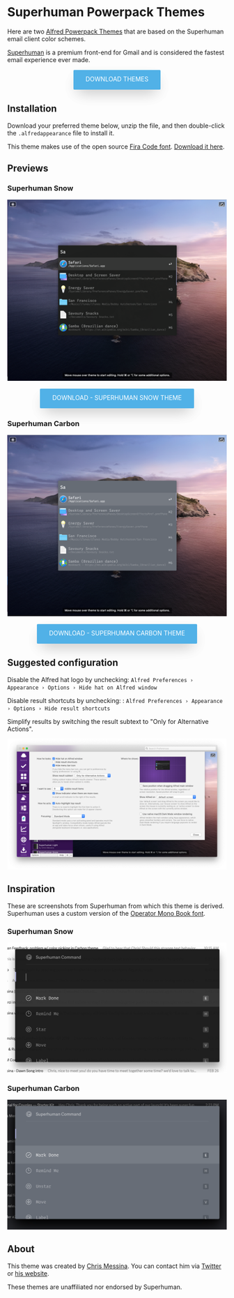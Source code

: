 <style>
  .button {
    -webkit-user-select: none;
  	-moz-user-select: none;
  	-ms-user-select: none;
  	user-select: none;
  	display: inline-block;
  	height: calc(7 * 6px + 3px);
  	margin: 1px 0 2px;
  	padding: 0 28px;
  	text-align: center;
  	background: #51b1e7;
  	box-shadow: 0 14px 34px -10px rgba(0,0,0,.15), 0 14px 34px -10px rgba(0,0,0,.15);
  	transition: .5s;
    border-radius: 2px;
  	text-decoration: none;
  	cursor: pointer;
  	white-space: nowrap;
  	outline: 0;
    color: #fff;
    text-transform: uppercase;
	   line-height: 42px;
  }
  .button:hover {
  	box-shadow: 0 14px 40px -10px rgba(0,0,0,.35), 0 14px 40px -10px rgba(0,0,0,.35);
    font-weight: normal;
  }
</style>

# Superhuman Powerpack Themes

Here are two [Alfred Powerpack Themes](https://www.alfredapp.com/help/appearance/) that are based on the Superhuman email client color schemes.

[Superhuman](https://superhuman.com/) is a premium front-end for Gmail and is considered the fastest email experience ever made.

<p align="center">
  <a href="https://github.com/chrismessina/alfred-app/raw/master/themes/superhuman/Superhuman%20Themes%20for%20Alfred.zip" class="button">
    Download Themes
  </a>
</p>

## Installation

Download your preferred theme below, unzip the file, and then double-click the `.alfredappearance` file to install it.

This theme makes use of the open source [Fira Code font](https://github.com/tonsky/FiraCode/). [Download it here](https://github.com/tonsky/FiraCode/releases).


## Previews

### Superhuman Snow

<a href="https://github.com/chrismessina/alfred-app/raw/master/themes/superhuman/Superhuman%20Snow.zip">
  <img src="../assets/images/superhuman-snow.png" alt="Superhuman Snow - Alfred Theme Preview">
</a>

<p align="center">
  <a href="https://github.com/chrismessina/alfred-app/raw/master/themes/superhuman/Superhuman%20Snow.zip" class="button">
    Download - Superhuman Snow Theme
  </a>
</p>

### Superhuman Carbon

<a href="https://github.com/chrismessina/alfred-app/raw/master/themes/superhuman/Superhuman%20Carbon.zip">
  <img src="../assets/images/superhuman-carbon.png" alt="Superhuman Carbon - Alfred Theme Preview">
</a>

<p align="center">
  <a href="https://github.com/chrismessina/alfred-app/raw/master/themes/superhuman/Superhuman%20Carbon.zip" class="button">
    Download - Superhuman Carbon Theme
  </a>
</p>


## Suggested configuration

Disable the Alfred hat logo by unchecking: `Alfred Preferences › Appearance › Options › Hide hat on Alfred window`

Disable result shortcuts by unchecking: : `Alfred Preferences › Appearance › Options › Hide result shortcuts`

Simplify results by switching the result subtext to "Only for Alternative Actions".

[![Alfred Appearance Options](../assets/images/alfred-appearance-options.png)](../assets/images/alfred-appearance-options.png)


## Inspiration

These are screenshots from Superhuman from which this theme is derived. Superhuman uses a custom
version of the [Operator Mono Book font](https://www.typography.com/fonts/operator/styles/operatormono).

### Superhuman Snow

[![Superhuman Snow Source](../assets/images/superhuman-snow-source.png)](../assets/images/superhuman-snow-source.png)


### Superhuman Carbon

[![Superhuman Snow Source](../assets/images/superhuman-carbon-source.png)](../assets/images/superhuman-carbon-source.png)

## About

This theme was created by [Chris Messina](https://chrismessina.me). You can contact him via [Twitter](https://twitter.com/@chrismessina) or [his website](https://chrismessina.me/contact).

These themes are unaffiliated nor endorsed by Superhuman.
